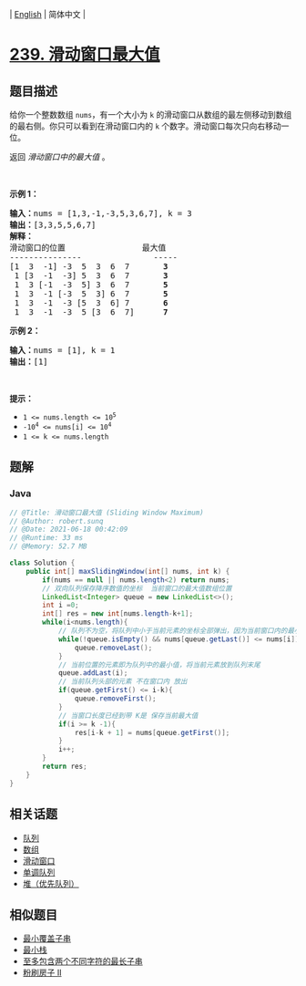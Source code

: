 
| [English](README_EN.md) | 简体中文 |

# [239. 滑动窗口最大值](https://leetcode.cn//problems/sliding-window-maximum/)

## 题目描述

<p>给你一个整数数组 <code>nums</code>，有一个大小为&nbsp;<code>k</code><em>&nbsp;</em>的滑动窗口从数组的最左侧移动到数组的最右侧。你只可以看到在滑动窗口内的 <code>k</code>&nbsp;个数字。滑动窗口每次只向右移动一位。</p>

<p>返回 <em>滑动窗口中的最大值 </em>。</p>

<p>&nbsp;</p>

<p><strong>示例 1：</strong></p>

<pre>
<b>输入：</b>nums = [1,3,-1,-3,5,3,6,7], k = 3
<b>输出：</b>[3,3,5,5,6,7]
<b>解释：</b>
滑动窗口的位置                最大值
---------------               -----
[1  3  -1] -3  5  3  6  7       <strong>3</strong>
 1 [3  -1  -3] 5  3  6  7       <strong>3</strong>
 1  3 [-1  -3  5] 3  6  7      <strong> 5</strong>
 1  3  -1 [-3  5  3] 6  7       <strong>5</strong>
 1  3  -1  -3 [5  3  6] 7       <strong>6</strong>
 1  3  -1  -3  5 [3  6  7]      <strong>7</strong>
</pre>

<p><strong>示例 2：</strong></p>

<pre>
<b>输入：</b>nums = [1], k = 1
<b>输出：</b>[1]
</pre>

<p>&nbsp;</p>

<p><b>提示：</b></p>

<ul>
	<li><code>1 &lt;= nums.length &lt;= 10<sup>5</sup></code></li>
	<li><code>-10<sup>4</sup>&nbsp;&lt;= nums[i] &lt;= 10<sup>4</sup></code></li>
	<li><code>1 &lt;= k &lt;= nums.length</code></li>
</ul>


## 题解


### Java

```Java
// @Title: 滑动窗口最大值 (Sliding Window Maximum)
// @Author: robert.sunq
// @Date: 2021-06-18 00:42:09
// @Runtime: 33 ms
// @Memory: 52.7 MB

class Solution {
    public int[] maxSlidingWindow(int[] nums, int k) {
        if(nums == null || nums.length<2) return nums;
        // 双向队列保存降序数值的坐标  当前窗口的最大值数组位置
        LinkedList<Integer> queue = new LinkedList<>();
        int i =0;
        int[] res = new int[nums.length-k+1];
        while(i<nums.length){
            // 队列不为空，将队列中小于当前元素的坐标全部弹出，因为当前窗口内的最小值可以为当前值
            while(!queue.isEmpty() && nums[queue.getLast()] <= nums[i]){
                queue.removeLast();
            }
            // 当前位置的元素即为队列中的最小值，将当前元素放到队列末尾
            queue.addLast(i);
            // 当前队列头部的元素 不在窗口内 放出
            if(queue.getFirst() <= i-k){
                queue.removeFirst();
            }
            // 当窗口长度已经到带 K是 保存当前最大值
            if(i >= k -1){
                res[i-k + 1] = nums[queue.getFirst()];
            }
            i++;
        }
        return res;
    }
}
```



## 相关话题

- [队列](https://leetcode.cn//tag/queue)
- [数组](https://leetcode.cn//tag/array)
- [滑动窗口](https://leetcode.cn//tag/sliding-window)
- [单调队列](https://leetcode.cn//tag/monotonic-queue)
- [堆（优先队列）](https://leetcode.cn//tag/heap-priority-queue)

## 相似题目


- [最小覆盖子串](../minimum-window-substring/README.md)
- [最小栈](../min-stack/README.md)
- [至多包含两个不同字符的最长子串](../longest-substring-with-at-most-two-distinct-characters/README.md)
- [粉刷房子 II](../paint-house-ii/README.md)
